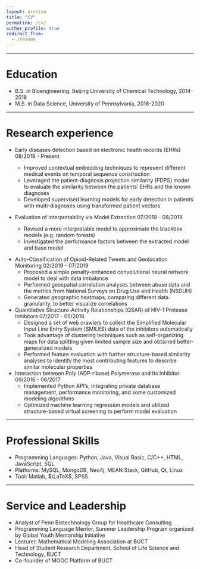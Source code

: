 ```yaml
---
layout: archive
title: "CV"
permalink: /cv/
author_profile: true
redirect_from:
  - /resume
---
```


------

Education
======

* B.S. in Bioengineering, Beijing University of Chemical Technology, 2014-2018
* M.S. in Data Science, University of Pennsylvania, 2018-2020

------

Research experience
======
* Early diseases detection based on electronic health records (EHRs) 								 08/2019 - Present
  * Improved  contextual  embedding  techniques  to  represent  different  medical  events on temporal sequence construction
  * Leveraged the patient-diagnosis projection similarity (PDPS) model to evaluate the similarity between the patients’ EHRs and the known diagnoses
  * Developed supervised learning models for early detection in patients with multi-diagnoses using transformed patient vectors

* Evaluation of interpretability via Model Extraction                                                                07/2019 - 08/2019
  * Revised a more interpretable model to approximate the blackbox models (e.g. random forests)
  * Investigated the performance factors between the extracted model and base model
- Auto-Classification of Opioid-Related Tweets and Geolocation Monitoring                      02/2019 - 07/2019
  - Proposed a simple penalty-enhanced convolutional neural network model to deal with data imbalance
  - Performed geospatial correlation analyses between abuse data and the metrics from National Surveys on Drug Use and Health (NSDUH)
  - Generated geographic heatmaps, comparing different data granularity, to better visualize correlations
- Quantitative Structure-Activity Relationships (QSAR) of HIV-1 Protease Inhibitors          07/2017 - 05/2018
  - Designed a set of web crawlers to collect the Simplified Molecular Input Line Entry System (SMILES) data of the inhibitors automatically
  - Took advantage of clustering techniques such as self-organizing maps for data splitting given limited sample size and obtained better-generalized models
  - Performed feature evaluation with further structure-based similarity analyses to identify the most contributing features to describe similar molecular properties
- Interaction between Poly (ADP-ribose) Polymerase and Its Inhibitor                                 09/2016 - 06/2017
  - Implemented Python API’s, integrating private database management, performance monitoring, and some customized modeling algorithms
  - Optimized machine learning regression models and utilized structure-based virtual screening to perform model evaluation

------

Professional Skills
======

* Programming Languages: Python, Java, Visual Basic, C/C++, HTML, JavaScript, SQL
* Platforms: MySQL, MongoDB, Neo4j, MEAN Stack, GitHub, Qt, Linux
* Tool:  Matlab, $\LaTeX$, SPSS

------

Service and Leadership
======
* Analyst of Penn Biotechnology Group for Healthcare Consulting
* Programming Language Mentor, Summer Leadership Program organized by Global Youth Mentorship Initiative
* Lecturer, Mathematical Modeling Association at BUCT
* Head of Student Research Department, School of Life Science and Technology, BUCT
* Co-founder of MOOC Platform of BUCT

